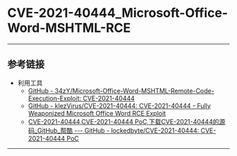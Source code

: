 # CVE-2021-40444_Microsoft-Office-Word-MSHTML-RCE





---

## 参考链接

- 利用工具
  - [GitHub - 34zY/Microsoft-Office-Word-MSHTML-Remote-Code-Execution-Exploit: CVE-2021-40444](https://github.com/34zY/Microsoft-Office-Word-MSHTML-Remote-Code-Execution-Exploit)
  - [GitHub - klezVirus/CVE-2021-40444: CVE-2021-40444 - Fully Weaponized Microsoft Office Word RCE Exploit](https://github.com/klezVirus/CVE-2021-40444)
  - [CVE-2021-40444,CVE-2021-40444 PoC,下载CVE-2021-40444的源码_GitHub_帮酷 --- GitHub - lockedbyte/CVE-2021-40444: CVE-2021-40444 PoC](https://github.com/lockedbyte/CVE-2021-40444)

---

